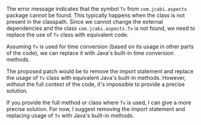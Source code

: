 The error message indicates that the symbol `Tv` from `com.jcabi.aspects` package cannot be found. This typically happens when the class is not present in the classpath. Since we cannot change the external dependencies and the class `com.jcabi.aspects.Tv` is not found, we need to replace the use of `Tv` class with equivalent code.

Assuming `Tv` is used for time conversion (based on its usage in other parts of the code), we can replace it with Java's built-in time conversion methods.

The proposed patch would be to remove the import statement and replace the usage of `Tv` class with equivalent Java's built-in methods. However, without the full context of the code, it's impossible to provide a precise solution.

If you provide the full method or class where `Tv` is used, I can give a more precise solution. For now, I suggest removing the import statement and replacing usage of `Tv` with Java's built-in methods.